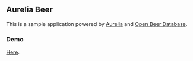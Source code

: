 ## Aurelia Beer

This is a sample application powered by [Aurelia](http://aurelia.io) and [Open Beer Database](http://openbeerdatabase.com).

### Demo

[Here](http://joe-noh.github.io/aurelia_beer/).
